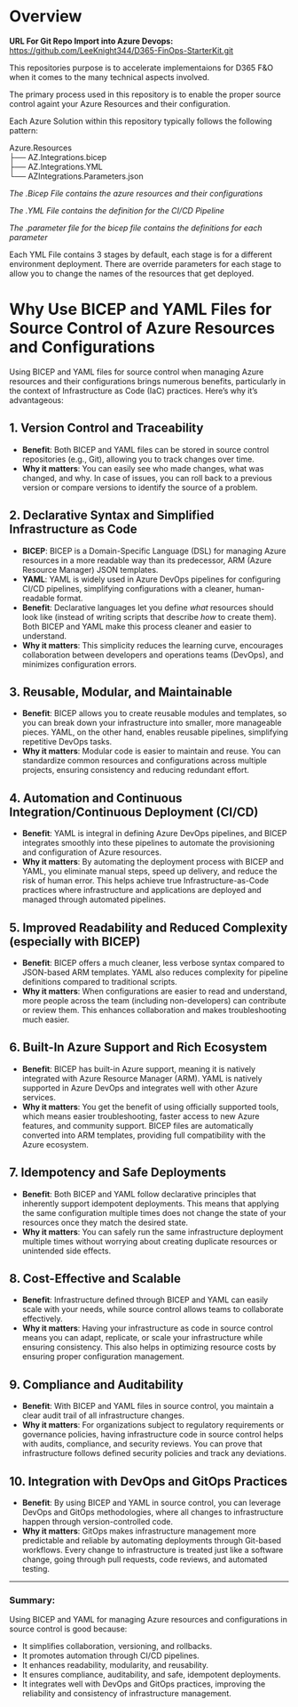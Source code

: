 # Overview

**URL For Git Repo Import into Azure Devops:**  
https://github.com/LeeKnight344/D365-FinOps-StarterKit.git

This repositories purpose is to accelerate implementaions for D365 F&O when it comes to the many technical aspects involved. 

The primary process used in this repository is to enable the proper source control againt your Azure Resources and their configuration.


Each Azure Solution within this repository typically follows the following pattern: 


Azure.Resources  
 ├── AZ.Integrations.bicep  
 ├── AZ.Integrations.YML  
 └── AZIntegrations.Parameters.json  


*The .Bicep File contains the azure resources and their configurations*

*The .YML File contains the definition for the CI/CD Pipeline*

*The .parameter file for the bicep file contains the definitions for each parameter*


Each YML File contains 3 stages by default, each stage is for a different environment deployment. There are override parameters for each stage to allow you to change the names of the resources that get deployed.

# Why Use BICEP and YAML Files for Source Control of Azure Resources and Configurations

Using BICEP and YAML files for source control when managing Azure resources and their configurations brings numerous benefits, particularly in the context of Infrastructure as Code (IaC) practices. Here’s why it’s advantageous:

## 1. Version Control and Traceability
- **Benefit**: Both BICEP and YAML files can be stored in source control repositories (e.g., Git), allowing you to track changes over time.
- **Why it matters**: You can easily see who made changes, what was changed, and why. In case of issues, you can roll back to a previous version or compare versions to identify the source of a problem.

## 2. Declarative Syntax and Simplified Infrastructure as Code
- **BICEP**: BICEP is a Domain-Specific Language (DSL) for managing Azure resources in a more readable way than its predecessor, ARM (Azure Resource Manager) JSON templates.
- **YAML**: YAML is widely used in Azure DevOps pipelines for configuring CI/CD pipelines, simplifying configurations with a cleaner, human-readable format.
- **Benefit**: Declarative languages let you define *what* resources should look like (instead of writing scripts that describe *how* to create them). Both BICEP and YAML make this process cleaner and easier to understand.
- **Why it matters**: This simplicity reduces the learning curve, encourages collaboration between developers and operations teams (DevOps), and minimizes configuration errors.

## 3. Reusable, Modular, and Maintainable
- **Benefit**: BICEP allows you to create reusable modules and templates, so you can break down your infrastructure into smaller, more manageable pieces. YAML, on the other hand, enables reusable pipelines, simplifying repetitive DevOps tasks.
- **Why it matters**: Modular code is easier to maintain and reuse. You can standardize common resources and configurations across multiple projects, ensuring consistency and reducing redundant effort.

## 4. Automation and Continuous Integration/Continuous Deployment (CI/CD)
- **Benefit**: YAML is integral in defining Azure DevOps pipelines, and BICEP integrates smoothly into these pipelines to automate the provisioning and configuration of Azure resources.
- **Why it matters**: By automating the deployment process with BICEP and YAML, you eliminate manual steps, speed up delivery, and reduce the risk of human error. This helps achieve true Infrastructure-as-Code practices where infrastructure and applications are deployed and managed through automated pipelines.

## 5. Improved Readability and Reduced Complexity (especially with BICEP)
- **Benefit**: BICEP offers a much cleaner, less verbose syntax compared to JSON-based ARM templates. YAML also reduces complexity for pipeline definitions compared to traditional scripts.
- **Why it matters**: When configurations are easier to read and understand, more people across the team (including non-developers) can contribute or review them. This enhances collaboration and makes troubleshooting much easier.

## 6. Built-In Azure Support and Rich Ecosystem
- **Benefit**: BICEP has built-in Azure support, meaning it is natively integrated with Azure Resource Manager (ARM). YAML is natively supported in Azure DevOps and integrates well with other Azure services.
- **Why it matters**: You get the benefit of using officially supported tools, which means easier troubleshooting, faster access to new Azure features, and community support. BICEP files are automatically converted into ARM templates, providing full compatibility with the Azure ecosystem.

## 7. Idempotency and Safe Deployments
- **Benefit**: Both BICEP and YAML follow declarative principles that inherently support idempotent deployments. This means that applying the same configuration multiple times does not change the state of your resources once they match the desired state.
- **Why it matters**: You can safely run the same infrastructure deployment multiple times without worrying about creating duplicate resources or unintended side effects.

## 8. Cost-Effective and Scalable
- **Benefit**: Infrastructure defined through BICEP and YAML can easily scale with your needs, while source control allows teams to collaborate effectively.
- **Why it matters**: Having your infrastructure as code in source control means you can adapt, replicate, or scale your infrastructure while ensuring consistency. This also helps in optimizing resource costs by ensuring proper configuration management.

## 9. Compliance and Auditability
- **Benefit**: With BICEP and YAML files in source control, you maintain a clear audit trail of all infrastructure changes.
- **Why it matters**: For organizations subject to regulatory requirements or governance policies, having infrastructure code in source control helps with audits, compliance, and security reviews. You can prove that infrastructure follows defined security policies and track any deviations.

## 10. Integration with DevOps and GitOps Practices
- **Benefit**: By using BICEP and YAML in source control, you can leverage DevOps and GitOps methodologies, where all changes to infrastructure happen through version-controlled code.
- **Why it matters**: GitOps makes infrastructure management more predictable and reliable by automating deployments through Git-based workflows. Every change to infrastructure is treated just like a software change, going through pull requests, code reviews, and automated testing.

---

### **Summary**:
Using BICEP and YAML for managing Azure resources and configurations in source control is good because:
- It simplifies collaboration, versioning, and rollbacks.
- It promotes automation through CI/CD pipelines.
- It enhances readability, modularity, and reusability.
- It ensures compliance, auditability, and safe, idempotent deployments.
- It integrates well with DevOps and GitOps practices, improving the reliability and consistency of infrastructure management.
